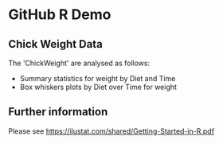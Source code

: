 # GitHub R Demo

## Chick Weight Data

The 'ChickWeight' are analysed as follows:

+ Summary statistics for weight by Diet and Time
+ Box whiskers plots by Diet over Time for weight


## Further information

Please see https://ilustat.com/shared/Getting-Started-in-R.pdf